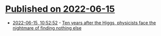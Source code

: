 # [Published on 2022-06-15](index.md)

* [2022-06-15, 10:52:52](https://news.ycombinator.com/item?id=31751242) - [Ten years after the Higgs, physicists face the nightmare of finding nothing else](https://www.science.org/content/article/ten-years-after-higgs-physicists-face-nightmare-finding-nothing-else)
